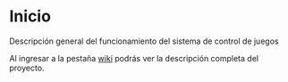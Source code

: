 # Inicio
Descripción general del funcionamiento del sistema de control de juegos

Al ingresar a la pestaña [wiki](https://github.com/TennisGameEnviroment/Inicio/wiki) podrás ver la descripción completa del proyecto.
